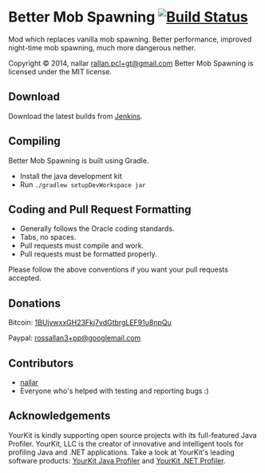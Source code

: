 Better Mob Spawning [![Build Status](http://nallar.me/buildservice/job/ModPatcherExample/badge/icon)](http://nallar.me/buildservice/job/ModPatcherExample/)
==========
Mod which replaces vanilla mob spawning. Better performance, improved night-time mob spawning, much more dangerous nether.

Copyright &copy; 2014, nallar <rallan.pcl+gt@gmail.com>
Better Mob Spawning is licensed under the MIT license.

Download
---------
Download the latest builds from [Jenkins].

Compiling
---------
Better Mob Spawning is built using Gradle.

* Install the java development kit
* Run `./gradlew setupDevWorkspace jar` 


Coding and Pull Request Formatting
----------------------------------
* Generally follows the Oracle coding standards.
* Tabs, no spaces.
* Pull requests must compile and work.
* Pull requests must be formatted properly.

Please follow the above conventions if you want your pull requests accepted.

Donations
----------------------------------

Bitcoin: [1BUjvwxxGH23Fkj7vdGtbrgLEF91u8npQu](bitcoin:1BUjvwxxGH23Fkj7vdGtbrgLEF91u8npQu)

Paypal: rossallan3+pp@googlemail.com

Contributors
----------------------------------

* [nallar](https://github.com/nallar/ "Ross Allan")
* Everyone who's helped with testing and reporting bugs :)

Acknowledgements
----------------------------------

YourKit is kindly supporting open source projects with its full-featured Java Profiler. YourKit, LLC is the creator of innovative and intelligent tools for profiling Java and .NET applications. Take a look at YourKit's leading software products: [YourKit Java Profiler](http://www.yourkit.com/java/profiler/index.jsp) and [YourKit .NET Profiler](http://www.yourkit.com/.net/profiler/index.jsp).

[Jenkins]: http://nallar.me/buildservice
